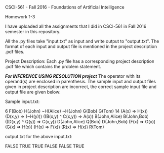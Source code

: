 CSCI-561	- Fall	2016	- Foundations	of	Artificial	Intelligence

Homework	1-3

I have uploaded all the assignments that I did in CSCI-561 in Fall 2016 semester in this repository.

All the .py files take "input.txt" as input and write output to "output.txt". The format of each input and output file is mentioned in the project description .pdf files.

Project Description: Each .py file has a corresponding project description .pdf file which contains the problem statement.

*****For INFERENCE USING RESOLUTION project*****
The operator with its operand(s) are enclosed in parenthesis.
The sample input and output files given in project description are incorrect, the correct sample input file and output file are given below:

Sample input.txt:

6
F(Bob)
H(John)
~H(Alice)
~H(John)
G(Bob)
G(Tom)
14
(A(x) => H(x))
(D(x,y) => (~H(y)))
((B(x,y) ^ C(x,y)) => A(x))
B(John,Alice)
B(John,Bob)
((D(x,y) ^ Q(y)) => C(x,y))
D(John,Alice)
Q(Bob)
D(John,Bob)
(F(x) => G(x))
(G(x) => H(x))
(H(x) => F(x))
(R(x) => H(x))
R(Tom)


output.txt for the above input.txt:

FALSE
TRUE
TRUE
FALSE
FALSE
TRUE
